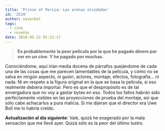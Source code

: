 ```yaml
---
title: 'Prince of Persia: Las arenas olvidadas'
id: '2519'
author: neverbot
tags:
  - cine
  - reseñas
date: 2010-05-22 01:22:17
---
```


> **Es probablemente la peor película por la que he pagado dinero por ver en un cine. Y he pagado por muchas.**

Conociéndome, aquí irían media docena de párrafos quejándome de cada una de las cosas que me parecen lamentables de la película, y cómo no se salva en ningún aspecto, ni guión, actores, montaje, efectos, fotografía... ni nada. Ni en respeto a la figura original en la que se basa la película, si eso realmente debiera importar. Pero es que el despropósito es de tal envergadura que no voy a gastar bytes en eso. Todos los fallos habrán sido perfectamente visibles en las proyecciones de prueba del montaje, así que sólo cabe achacarlos a pura malicia. Si me dijeran que el director era Uwe Boll me lo habría creído.

**Actualización al día siguiente**: Vale, quizá he exagerado por la mala sensación que me llevé ayer. Quizá sólo es la peor del último lustro.